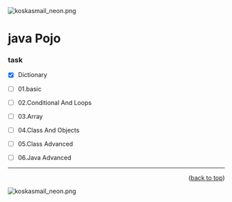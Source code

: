 
<img alt="koskasmail_neon.png" src="https://koskasmail.github.io/me/me/java/java_neon.png">

# java Pojo

### task

* [x] Dictionary
* [ ] 01.basic
* [ ] 02.Conditional And Loops
* [ ] 03.Array
* [ ] 04.Class And Objects
* [ ] 05.Class Advanced
* [ ] 06.Java Advanced



----

<p align="right">(<a href="#topage">back to top</a>)</p>

<img alt="koskasmail_neon.png" src="https://koskasmail.github.io/me/me/java/java_neon.png">
